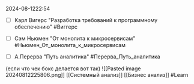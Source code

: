  2024-08-1222:54

- [ ] Карл Вигерс "Разработка требований к программному обеспечению" #Виггерс 
- [ ] Сэм Ньюмен "От монолита к микросервисам" #Ньюмен_От_монолита_к_микросервисам
- [ ] А.Перерва "Путь аналитика" #Перерва_Путь_аналитика


(если что чек бокс делается вот так)
![[Pasted image 20240812225806.png]]
[[Системный анализ]]
[[Бизнес анализ]]
#Learn